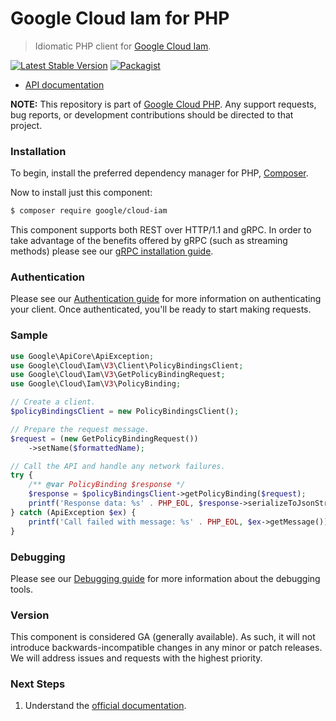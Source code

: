 # Google Cloud Iam for PHP

> Idiomatic PHP client for [Google Cloud Iam](https://cloud.google.com/iam).

[![Latest Stable Version](https://poser.pugx.org/google/cloud-iam/v/stable)](https://packagist.org/packages/google/cloud-iam) [![Packagist](https://img.shields.io/packagist/dm/google/cloud-iam.svg)](https://packagist.org/packages/google/cloud-iam)

* [API documentation](https://cloud.google.com/php/docs/reference/cloud-iam/latest)

**NOTE:** This repository is part of [Google Cloud PHP](https://github.com/googleapis/google-cloud-php). Any
support requests, bug reports, or development contributions should be directed to
that project.

### Installation

To begin, install the preferred dependency manager for PHP, [Composer](https://getcomposer.org/).

Now to install just this component:

```sh
$ composer require google/cloud-iam
```

This component supports both REST over HTTP/1.1 and gRPC. In order to take advantage of the benefits offered by gRPC (such as streaming methods)
please see our [gRPC installation guide](https://cloud.google.com/php/grpc).

### Authentication

Please see our [Authentication guide](https://github.com/googleapis/google-cloud-php/blob/main/AUTHENTICATION.md) for more information
on authenticating your client. Once authenticated, you'll be ready to start making requests.

### Sample

```php
use Google\ApiCore\ApiException;
use Google\Cloud\Iam\V3\Client\PolicyBindingsClient;
use Google\Cloud\Iam\V3\GetPolicyBindingRequest;
use Google\Cloud\Iam\V3\PolicyBinding;

// Create a client.
$policyBindingsClient = new PolicyBindingsClient();

// Prepare the request message.
$request = (new GetPolicyBindingRequest())
    ->setName($formattedName);

// Call the API and handle any network failures.
try {
    /** @var PolicyBinding $response */
    $response = $policyBindingsClient->getPolicyBinding($request);
    printf('Response data: %s' . PHP_EOL, $response->serializeToJsonString());
} catch (ApiException $ex) {
    printf('Call failed with message: %s' . PHP_EOL, $ex->getMessage());
}
```

### Debugging

Please see our [Debugging guide](https://github.com/googleapis/google-cloud-php/blob/main/DEBUG.md)
for more information about the debugging tools.

### Version

This component is considered GA (generally available). As such, it will not introduce backwards-incompatible changes in
any minor or patch releases. We will address issues and requests with the highest priority.

### Next Steps

1. Understand the [official documentation](https://cloud.google.com/iam/docs).
